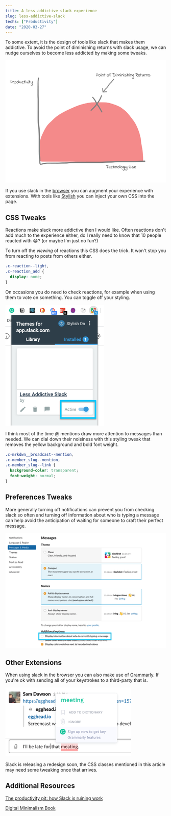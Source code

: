 ```yaml
---
title: A less addictive slack experience
slug: less-addictive-slack
techs: ["Productivity"]
date: "2020-03-27"
---
```


To some extent, it is the design of tools like slack that makes them addictive. To avoid the point of diminishing returns with slack usage, we can nudge ourselves to become less addicted by making some tweaks.

![Point of Diminishing Returns Graph](images/Point_of_Diminishing_Returns.png)

If you use slack in the [browser](https://app.slack.com/) you can augment your experience with extensions. With tools like [Stylish](https://chrome.google.com/webstore/detail/stylish-custom-themes-for/fjnbnpbmkenffdnngjfgmeleoegfcffe) you can inject your own CSS into the page.

## CSS Tweaks

Reactions make slack more addictive then I would like. Often reactions don't add much to the experience either, do I really need to know that 10 people reacted with 😂? (or maybe I'm just no fun?)

To turn off the _viewing_ of reactions this CSS does the trick. It won't stop you from reacting to posts from others either.

```css
.c-reaction--light,
.c-reaction_add {
  display: none;
}
```

On occasions you do need to check reactions, for example when using them to vote on something. You can toggle off your styling.

![Stylish Extension Toggle Button](images/Screenshot_2020-03-27_10.42.48.png)

I think most of the time @ mentions draw more attention to messages than needed. We can dial down their noisiness with this styling tweak that removes the yellow background and bold font weight.

```css
.c-mrkdwn__broadcast--mention,
.c-member_slug--mention,
.c-member_slug--link {
  background-color: transparent;
  font-weight: normal;
}
```

## Preferences Tweaks

More generally turning off notifications can prevent you from checking slack so often and turning off information about who is typing a message can help avoid the anticipation of waiting for someone to craft their perfect message.

![Slack Preferences](images/Screenshot_2020-03-27_11.05.00.png)

## Other Extensions

When using slack in the browser you can also make use of [Grammarly](https://chrome.google.com/webstore/detail/grammarly-for-chrome/kbfnbcaeplbcioakkpcpgfkobkghlhen). If you're ok with sending all of your keystrokes to a third-party that is.

![Grammarly Usage in Slack](images/Screenshot_2020-03-27_10.45.46.png)

Slack is releasing a redesign soon, the CSS classes mentioned in this article may need some tweaking once that arrives.

## Additional Resources

[The productivity pit: how Slack is ruining work](https://www.vox.com/recode/2019/5/1/18511575/productivity-slack-google-microsoft-facebook)

[Digital Minimalism Book](https://www.calnewport.com/books/digital-minimalism/)
